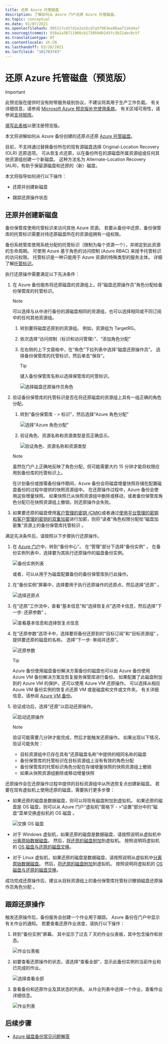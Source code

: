 ```yaml
---
title: 还原 Azure 托管磁盘
description: 了解如何从 Azure 门户还原 Azure 托管磁盘。
ms.topic: conceptual
ms.date: 01/07/2021
ms.openlocfilehash: 995217cd17d1e2a16cd7a5f963ee88aa7116d4a7
ms.sourcegitcommit: 910a1a38711966cb171050db245fc3b22abc8c5f
ms.translationtype: HT
ms.contentlocale: zh-CN
ms.lasthandoff: 03/20/2021
ms.locfileid: "101703743"
---
```

# <a name="restore-azure-managed-disks-in-preview"></a>还原 Azure 托管磁盘（预览版）

>[!IMPORTANT]
>此预览版在提供时没有附带服务级别协议，不建议将其用于生产工作负载。 有关详细信息，请参阅 [Microsoft Azure 预览版补充使用条款](https://azure.microsoft.com/support/legal/preview-supplemental-terms/)。 有关区域可用性，请参阅[支持矩阵](disk-backup-support-matrix.md)。
>
>[填写此表格](https://forms.office.com/Pages/ResponsePage.aspx?id=v4j5cvGGr0GRqy180BHbR1vE8L51DIpDmziRt_893LVUNFlEWFJBN09PTDhEMjVHS05UWFkxUlUzUS4u)以便注册预览版。

本文将讲解如何从 Azure 备份创建的还原点还原 [Azure 托管磁盘](../virtual-machines/managed-disks-overview.md)。

目前，不支持通过替换备份所在的现有源磁盘选择 Original-Location Recovery (OLR) 还原选项。 可从恢复点还原，以在备份所在的源磁盘所属资源组或任何其他资源组创建一个新磁盘。 这种方法名为 Alternate-Location Recovery (ALR)，有助于保留源磁盘和还原的（新）磁盘。

本文将指导如何进行以下操作：

- 还原并创建新磁盘

- 跟踪还原操作状态

## <a name="restore-to-create-a-new-disk"></a>还原并创建新磁盘

备份保管库使用托管标识来访问其他 Azure 资源。 若要从备份中还原，备份保管库的托管标识需要对待还原磁盘所在的资源组拥有一组权限。

备份系统管库使用系统分配的托管标识（限制为每个资源一个），并绑定到此资源的生命周期。 可使用 Azure 基于角色的访问控制 (Azure RBAC) 来授予托管标识的访问权限。 托管标识是一种只能用于 Azure 资源的特殊类型的服务主体。 详细了解[托管标识](../active-directory/managed-identities-azure-resources/overview.md)。

执行还原操作需要满足以下先决条件：

1. 在 Azure 备份服务将还原磁盘的资源组上，将“磁盘还原操作员”角色分配给备份保管库的托管标识。

    >[!NOTE]
    > 可以选择与从中进行备份的源磁盘相同的资源组，也可以选择相同或不同订阅中的任何其他资源组。

    1. 转到要将磁盘还原到的资源组。 例如，资源组为 TargetRG。

    1. 依次选择“访问控制（标识和访问管理）”、“添加角色分配” 

    1. 在右侧的上下文窗格中，在“角色”下拉列表中选择“磁盘还原操作员”。 选择备份保管库的托管标识，然后单击“保存”。

        >[!TIP]
        >键入备份保管库名称以选择保管库的托管标识。

        ![选择磁盘还原操作员角色](./media/restore-managed-disks/disk-restore-operator-role.png)

1. 验证备份保管库的托管标识是否在将还原磁盘的资源组上具有一组正确的角色分配。

    1. 转到“备份保管库 - > 标识”，然后选择“Azure 角色分配”

        ![选择“Azure 角色分配”](./media/restore-managed-disks/azure-role-assignments.png)

    1. 验证角色、资源名称和资源类型是否正确显示。

        ![验证角色、资源名称和资源类型](./media/restore-managed-disks/verify-role.png)

    >[!NOTE]
    >虽然在门户上正确地反映了角色分配，但可能需要大约 15 分钟才能将权限应用到备份库的托管标识上。
    >
    >在计划备份或按需备份操作期间，Azure 备份会将磁盘增量快照存储在配置磁盘备份的过程中提供的快照资源组中。 在还原操作过程中，Azure 备份会使用这些增量快照。 如果快照已从快照资源组中删除或移动，或者备份保管库角色分配已在快照资源组上撤销，则还原操作会失败。

1. 如果要还原的磁盘使用[客户管理的密钥 (CMK)](../virtual-machines/disks-enable-customer-managed-keys-portal.md)或者通过[使用平台管理的密钥和客户管理的密钥的双重加密](../virtual-machines/disks-enable-double-encryption-at-rest-portal.md)进行加密，则将“读者”角色权限分配给“磁盘加密集”资源上的备份保管库托管标识 。

满足先决条件后，请按照以下步骤执行还原操作。

1. 在 [Azure 门户](https://portal.azure.com/)中，转到“备份中心”。 在“管理”部分下选择“备份实例” 。 在备份实例列表中，选择要为其执行还原操作的磁盘备份实例。

    ![备份实例列表](./media/restore-managed-disks/backup-instances.png)

    或者，可以从用于为磁盘配置备份的备份保管库执行此操作。

1. 在“备份实例”屏幕中，选择要用于执行还原操作的还原点，然后选择“还原” 。

    ![选择还原点](./media/restore-managed-disks/select-restore-point.png)

1. 在“还原”工作流中，查看“基本信息”和“选择恢复点”选项卡信息，然后选择“下一步: 还原参数”   。

    ![查看基本信息和选择恢复点信息](./media/restore-managed-disks/review-information.png)

1. 在“还原参数”选项卡中，选择要将备份还原到的“目标订阅”和“目标资源组”  。 提供要还原的磁盘的名称。 选择“下一步: 审阅并还原”。

    ![还原参数](./media/restore-managed-disks/restore-parameters.png)

    >[!TIP]
    >Azure 备份使用磁盘备份解决方案备份的磁盘也可以由 Azure 备份使用 Azure VM 备份解决方案及恢复服务保管库进行备份。 如果配置了此磁盘附加到的 Azure VM 的保护，还可以使用 Azure VM 还原操作。 可以选择从相应 Azure VM 备份实例的恢复点还原 VM 或是磁盘和文件或文件夹。 有关详细信息，请参阅 [Azure VM 备份](./about-azure-vm-restore.md)。

1. 验证成功后，选择“还原”以启动还原操作。

    ![启动还原操作](./media/restore-managed-disks/initiate-restore.png)

    >[!NOTE]
    > 验证可能需要几分钟才能完成，然后才能触发还原操作。 如果出现以下情况，验证可能失败：
    >
    > - 目标资源组中已存在具有“还原磁盘名称”中提供的相同名称的磁盘 
    > - 备份保管库的托管标识在目标资源组上没有有效的角色分配
    > - 备份保管库的托管标识角色分配在存储增量快照的快照资源组上撤销
    > - 如果从快照资源组删除或移动增量快照

还原操作会在还原操作过程中提供的目标资源组中从所选恢复点创建新磁盘。 若要在现有虚拟机上使用还原的磁盘，需要执行更多步骤：

- 如果还原的磁盘是数据磁盘，则可以将现有磁盘附加到虚拟机。 如果还原的磁盘是 OS 磁盘，则可以从 Azure 门户“虚拟机”窗格下 - >“设置”部分中的“磁盘”菜单交换虚拟机的 OS 磁盘  。

    ![交换 OS 磁盘](./media/restore-managed-disks/swap-os-disks.png)

- 对于 Windows 虚拟机，如果还原的磁盘是数据磁盘，请按照说明从虚拟机中[分离原始数据磁盘](../virtual-machines/windows/detach-disk.md#detach-a-data-disk-using-the-portal)。 然后，[将还原的磁盘附加](../virtual-machines/windows/attach-managed-disk-portal.md)到虚拟机。 按照说明将虚拟机的 [OS 磁盘与还原的磁盘交换](../virtual-machines/windows/os-disk-swap.md)。

- 对于 Linux 虚拟机，如果还原的磁盘是数据磁盘，请按照说明从虚拟机中[分离原始数据磁盘](../virtual-machines/linux/detach-disk.md#detach-a-data-disk-using-the-portal)。 然后，[将还原的磁盘附加](../virtual-machines/linux/attach-disk-portal.md#attach-an-existing-disk)到虚拟机。 按照说明将虚拟机的 [OS 磁盘与还原的磁盘交换](../virtual-machines/linux/os-disk-swap.md)。

成功完成还原操作后，建议从目标资源组上的备份保管库托管标识撤销磁盘还原操作员角色分配 。

## <a name="track-a-restore-operation"></a>跟踪还原操作

触发还原操作后，备份服务会创建一个作业用于跟踪。 Azure 备份在门户中显示有关作业的通知。 若要查看还原作业进度，请执行以下操作：

1. 转到“备份实例”屏幕。 其中显示了过去 7 天的作业仪表板，其中包含操作和状态。

    ![作业仪表板](./media/restore-managed-disks/jobs-dashboard.png)

1. 如要查看还原操作的状态，请选择“查看全部”，显示此备份实例的当前作业和已完成的作业。

    ![选择查看全部](./media/restore-managed-disks/view-all.png)

1. 查看备份和还原作业及其状态的列表。 从作业列表中选择一个作业，查看作业详细信息。

    ![作业列表](./media/restore-managed-disks/list-of-jobs.png)

## <a name="next-steps"></a>后续步骤

- [Azure 磁盘备份常见问题解答](disk-backup-faq.md)
